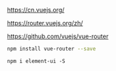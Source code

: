 https://cn.vuejs.org/

https://router.vuejs.org/zh/

https://github.com/vuejs/vue-router



```bash
npm install vue-router --save
```



```
npm i element-ui -S
```

